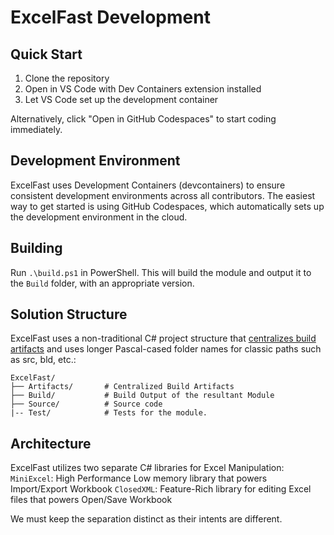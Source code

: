 # ExcelFast Development

## Quick Start

1. Clone the repository
2. Open in VS Code with Dev Containers extension installed
3. Let VS Code set up the development container

Alternatively, click "Open in GitHub Codespaces" to start coding immediately.

## Development Environment

ExcelFast uses Development Containers (devcontainers) to ensure consistent development environments across all contributors. The easiest way to get started is using GitHub Codespaces, which automatically sets up the development environment in the cloud.

## Building

Run `.\build.ps1` in PowerShell. This will build the module and output it to the `Build` folder, with an appropriate version.

## Solution Structure

ExcelFast uses a non-traditional C# project structure that [centralizes build artifacts](https://learn.microsoft.com/en-us/dotnet/core/sdk/artifacts-output) and uses longer Pascal-cased folder names for classic paths such as src, bld, etc.:

```
ExcelFast/
├── Artifacts/       # Centralized Build Artifacts
├── Build/           # Build Output of the resultant Module
├── Source/          # Source code
|-- Test/            # Tests for the module.
```

## Architecture

ExcelFast utilizes two separate C# libraries for Excel Manipulation:
`MiniExcel`: High Performance Low memory library that powers Import/Export Workbook
`ClosedXML`: Feature-Rich library for editing Excel files that powers Open/Save Workbook

We must keep the separation distinct as their intents are different.